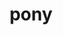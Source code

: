 ---
category: 4-letters
denotation: null
name: pony
reference_link: https://www.etymonline.com/word/pony
root_language: null
root_name: null
title: pony
type: free
word_sums:
- respelling: pony
  sum: 'Pony + '
---